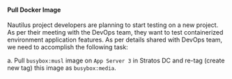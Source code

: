 #### Pull Docker Image

Nautilus project developers are planning to start testing on a new project. As per their meeting with the DevOps team, they want to test containerized environment application features. As per details shared with DevOps team, we need to accomplish the following task:


a. Pull `busybox:musl` image on `App Server 3` in Stratos DC and re-tag (create new tag) this image as `busybox:media`.
